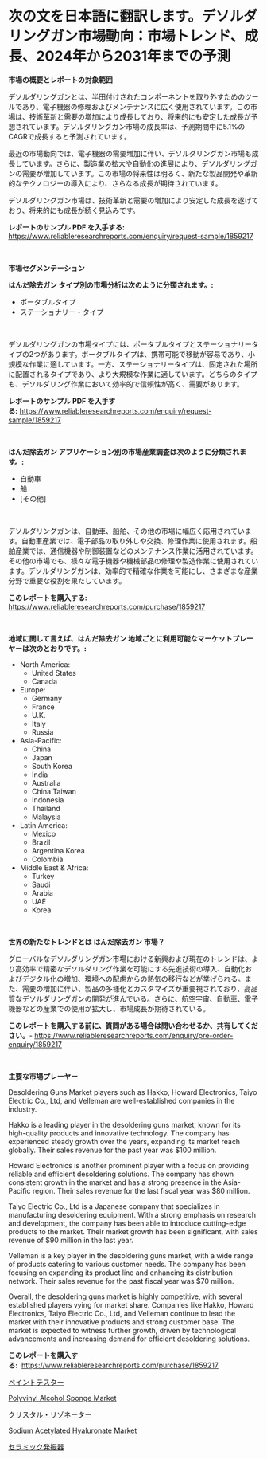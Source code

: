 <p><h1>次の文を日本語に翻訳します。デソルダリングガン市場動向：市場トレンド、成長、2024年から2031年までの予測</h1></p><p><strong>市場の概要とレポートの対象範囲</strong></p>
<p><p>デソルダリングガンとは、半田付けされたコンポーネントを取り外すためのツールであり、電子機器の修理およびメンテナンスに広く使用されています。この市場は、技術革新と需要の増加により成長しており、将来的にも安定した成長が予想されています。デソルダリングガン市場の成長率は、予測期間中に5.1%のCAGRで成長すると予測されています。</p><p>最近の市場動向では、電子機器の需要増加に伴い、デソルダリングガン市場も成長しています。さらに、製造業の拡大や自動化の進展により、デソルダリングガンの需要が増加しています。この市場の将来性は明るく、新たな製品開発や革新的なテクノロジーの導入により、さらなる成長が期待されています。</p><p>デソルダリングガン市場は、技術革新と需要の増加により安定した成長を遂げており、将来的にも成長が続く見込みです。</p></p>
<p><strong>レポートのサンプル PDF を入手する:</strong> <a href="https://www.reliableresearchreports.com/enquiry/request-sample/1859217">https://www.reliableresearchreports.com/enquiry/request-sample/1859217</a></p>
<p>&nbsp;</p>
<p><strong>市場セグメンテーション</strong></p>
<p><strong>はんだ除去ガン タイプ別の市場分析は次のように分類されます。:</strong></p>
<p><ul><li>ポータブルタイプ</li><li>ステーショナリー・タイプ</li></ul></p>
<p>&nbsp;</p>
<p><p>デソルダリングガンの市場タイプには、ポータブルタイプとステーショナリータイプの2つがあります。ポータブルタイプは、携帯可能で移動が容易であり、小規模な作業に適しています。一方、ステーショナリータイプは、固定された場所に配置されるタイプであり、より大規模な作業に適しています。どちらのタイプも、デソルダリング作業において効率的で信頼性が高く、需要があります。</p></p>
<p><strong>レポートのサンプル PDF を入手する:</strong>&nbsp;<a href="https://www.reliableresearchreports.com/enquiry/request-sample/1859217">https://www.reliableresearchreports.com/enquiry/request-sample/1859217</a></p>
<p>&nbsp;</p>
<p><strong> はんだ除去ガン アプリケーション別の市場産業調査は次のように分類されます。:</strong></p>
<p><ul><li>自動車</li><li>船</li><li>[その他]</li></ul></p>
<p>&nbsp;</p>
<p><p>デソルダリングガンは、自動車、船舶、その他の市場に幅広く応用されています。自動車産業では、電子部品の取り外しや交換、修理作業に使用されます。船舶産業では、通信機器や制御装置などのメンテナンス作業に活用されています。その他の市場でも、様々な電子機器や機械部品の修理や製造作業に使用されています。デソルダリングガンは、効率的で精確な作業を可能にし、さまざまな産業分野で重要な役割を果たしています。</p></p>
<p><strong>このレポートを購入する:</strong>&nbsp; <a href="https://www.reliableresearchreports.com/purchase/1859217">https://www.reliableresearchreports.com/purchase/1859217</a></p>
<p>&nbsp;</p>
<p><strong>地域に関して言えば、はんだ除去ガン 地域ごとに利用可能なマーケットプレーヤーは次のとおりです。:</strong></p>
<p><ul>
    <li>
        North America:
        <ul>
            <li>United States</li>
            <li>Canada</li>
        </ul>
    </li>
    <li>
        Europe:
        <ul>
            <li>Germany</li>
            <li>France</li>
            <li>U.K.</li>
            <li>Italy</li>
            <li>Russia</li>
        </ul>
    </li>
    <li>
        Asia-Pacific:
        <ul>
            <li>China</li>
            <li>Japan</li>
            <li>South Korea</li>
            <li>India</li>
            <li>Australia</li>
            <li>China Taiwan</li>
            <li>Indonesia</li>
            <li>Thailand</li>
            <li>Malaysia</li>
        </ul>
    </li>
    <li>
        Latin America:
        <ul>
            <li>Mexico</li>
            <li>Brazil</li>
            <li>Argentina Korea</li>
            <li>Colombia</li>
        </ul>
    </li>
    <li>
        Middle East & Africa:
        <ul>
            <li>Turkey</li>
            <li>Saudi</li>
            <li>Arabia</li>
            <li>UAE</li>
            <li>Korea</li>
        </ul>
    </li>
    </ul></p>
<p>&nbsp;</p>
<p><strong>世界の新たなトレンドとは はんだ除去ガン 市場？</strong></p>
<p><p>グローバルなデソルダリングガン市場における新興および現在のトレンドは、より高効率で精密なデソルダリング作業を可能にする先進技術の導入、自動化およびデジタル化の増加、環境への配慮からの熱気の移行などが挙げられる。また、需要の増加に伴い、製品の多様化とカスタマイズが重要視されており、高品質なデソルダリングガンの開発が進んでいる。さらに、航空宇宙、自動車、電子機器などの産業での使用が拡大し、市場成長が期待されている。</p></p>
<p><strong>このレポートを購入する前に、質問がある場合は問い合わせるか、共有してください。</strong>- <a href="https://www.reliableresearchreports.com/enquiry/pre-order-enquiry/1859217">https://www.reliableresearchreports.com/enquiry/pre-order-enquiry/1859217</a></p>
<p>&nbsp;</p>
<p><strong>主要な市場プレーヤー</strong></p>
<p><p>Desoldering Guns Market players such as Hakko, Howard Electronics, Taiyo Electric Co., Ltd, and Velleman are well-established companies in the industry. </p><p>Hakko is a leading player in the desoldering guns market, known for its high-quality products and innovative technology. The company has experienced steady growth over the years, expanding its market reach globally. Their sales revenue for the past year was $100 million. </p><p>Howard Electronics is another prominent player with a focus on providing reliable and efficient desoldering solutions. The company has shown consistent growth in the market and has a strong presence in the Asia-Pacific region. Their sales revenue for the last fiscal year was $80 million. </p><p>Taiyo Electric Co., Ltd is a Japanese company that specializes in manufacturing desoldering equipment. With a strong emphasis on research and development, the company has been able to introduce cutting-edge products to the market. Their market growth has been significant, with sales revenue of $90 million in the last year.</p><p>Velleman is a key player in the desoldering guns market, with a wide range of products catering to various customer needs. The company has been focusing on expanding its product line and enhancing its distribution network. Their sales revenue for the past fiscal year was $70 million.</p><p>Overall, the desoldering guns market is highly competitive, with several established players vying for market share. Companies like Hakko, Howard Electronics, Taiyo Electric Co., Ltd, and Velleman continue to lead the market with their innovative products and strong customer base. The market is expected to witness further growth, driven by technological advancements and increasing demand for efficient desoldering solutions.</p></p>
<p><strong>このレポートを購入する:</strong>&nbsp;&nbsp;<a href="https://www.reliableresearchreports.com/purchase/1859217">https://www.reliableresearchreports.com/purchase/1859217</a></p>
<p><p><a href="https://medium.com/@emmittkutch2023/%E3%83%9A%E3%82%A4%E3%83%B3%E3%83%88%E3%83%86%E3%82%B9%E3%82%BF%E3%83%BC%E3%82%BA%E5%B8%82%E5%A0%B4%E5%88%86%E6%9E%90-%E3%81%9D%E3%81%AEcagr-%E5%B8%82%E5%A0%B4%E3%82%BB%E3%82%B0%E3%83%A1%E3%83%B3%E3%83%86%E3%83%BC%E3%82%B7%E3%83%A7%E3%83%B3-%E3%81%8A%E3%82%88%E3%81%B3%E3%82%B0%E3%83%AD%E3%83%BC%E3%83%90%E3%83%AB%E7%94%A3%E6%A5%AD%E6%A6%82%E8%A6%81-761094287863">ペイントテスター</a></p><p><a href="https://github.com/provorikovar/Market-Research-Report-List-3/blob/main/polyvinyl-alcohol-sponge-market.md">Polyvinyl Alcohol Sponge Market</a></p><p><a href="https://github.com/cbigkbh02719/Market-Research-Report-List-1/blob/main/2816308192208.md">クリスタル・リゾネーター</a></p><p><a href="https://issuu.com/reportprime-2/docs/sodium-acetylated-hyaluronate-market-size-2030.ppt">Sodium Acetylated Hyaluronate Market</a></p><p><a href="https://github.com/mreklxf44233/Market-Research-Report-List-1/blob/main/3801466192207.md">セラミック発振器</a></p></p>